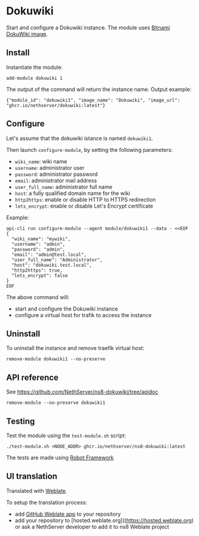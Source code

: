# Dokuwiki

Start and configure a Dokuwiki instance.
The module uses [Bitnami DokuWiki image](https://github.com/bitnami/bitnami-docker-dokuwiki).

## Install

Instantiate the module:
```
add-module dokuwiki 1
```

The output of the command will return the instance name.
Output example:
```
{"module_id": "dokuwiki1", "image_name": "Dokuwiki", "image_url": "ghcr.io/nethserver/dokuwiki:latest"}
```

## Configure

Let's assume that the dokuwiki istance is named `dokuwiki1`.

Then launch `configure-module`, by setting the following parameters:
- `wiki_name`: wiki name
- `username`: administrator user
- `password`: administrator password
- `email`: administrator mail address
- `user_full_name`: administrator full name
- `host`: a fully qualified domain name for the wiki
- `http2https`: enable or disable HTTP to HTTPS redirection
- `lets_encrypt`: enable or disable Let's Encrypt certificate

Example:
```
api-cli run configure-module --agent module/dokuwiki1 --data - <<EOF
{
  "wiki_name": "mywiki",
  "username": "admin",
  "password": "admin",
  "email": "admin@test.local",
  "user_full_name": "Administrator",
  "host": "dokuwiki.test.local",
  "http2https": true,
  "lets_encrypt": false
}
EOF
```

The above command will:
- start and configure the Dokuwiki instance
- configure a virtual host for trafik to access the instance

## Uninstall

To uninstall the instance and remove traefik virtual host:
```
remove-module dokuwiki1 --no-preserve
```

## API reference

See https://github.com/NethServer/ns8-dokuwiki/tree/apidoc

    remove-module --no-preserve dokuwiki1

## Testing

Test the module using the `test-module.sh` script:


    ./test-module.sh <NODE_ADDR> ghcr.io/nethserver/ns8-dokuwiki:latest

The tests are made using [Robot Framework](https://robotframework.org/)

## UI translation

Translated with [Weblate](https://hosted.weblate.org/projects/ns8/).

To setup the translation process:

- add [GitHub Weblate app](https://docs.weblate.org/en/latest/admin/continuous.html#github-setup) to your repository
- add your repository to [hosted.weblate.org]((https://hosted.weblate.org) or ask a NethServer developer to add it to ns8 Weblate project
